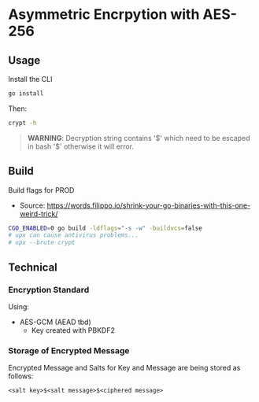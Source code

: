 # Asymmetric Encrpytion with AES-256

## Usage

Install the CLI

```sh
go install
```

Then: 
```sh
crypt -h
```

> **WARNING**: Decryption string contains '$' which need to be escaped in bash '\$' otherwise it will error.

## Build

Build flags for PROD

* Source: https://words.filippo.io/shrink-your-go-binaries-with-this-one-weird-trick/

```sh
CGO_ENABLED=0 go build -ldflags="-s -w" -buildvcs=false 
# upx can cause antivirus problems...
# upx --brute crypt
```

## Technical

### Encryption Standard

Using:

* AES-GCM (AEAD tbd)
  * Key created with PBKDF2

### Storage of Encrypted Message

Encrypted Message and Salts for Key and Message are being stored as follows:

```
<salt key>$<salt message>$<ciphered message>
```

